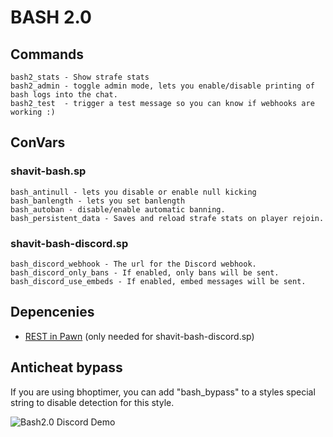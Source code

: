# BASH 2.0

## Commands

```
bash2_stats - Show strafe stats
bash2_admin - toggle admin mode, lets you enable/disable printing of bash logs into the chat.
bash2_test  - trigger a test message so you can know if webhooks are working :)
```

## ConVars

### shavit-bash.sp

```
bash_antinull - lets you disable or enable null kicking
bash_banlength - lets you set banlength
bash_autoban - disable/enable automatic banning.
bash_persistent_data - Saves and reload strafe stats on player rejoin.
```

### shavit-bash-discord.sp

```
bash_discord_webhook - The url for the Discord webhook.
bash_discord_only_bans - If enabled, only bans will be sent.
bash_discord_use_embeds - If enabled, embed messages will be sent.
```

## Depencenies

* [REST in Pawn](https://forums.alliedmods.net/showthread.php?t=298024) (only needed for shavit-bash-discord.sp)

## Anticheat bypass

If you are using bhoptimer, you can add "bash_bypass" to a styles special string to disable detection for this style.


![Bash2.0 Discord Demo](https://i.imgur.com/lrvCf1F.png)
